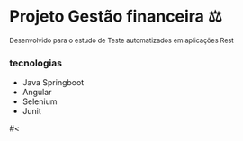 # Projeto Gestão financeira ⚖
<small>Desenvolvido para o estudo de Teste automatizados em aplicações Rest </small>
<br/>

### tecnologias 
<ul>
  <li>Java Springboot</li>
  <li>Angular</li>
  <li>Selenium </li>
  <li>Junit</li>
</ul>
#<
